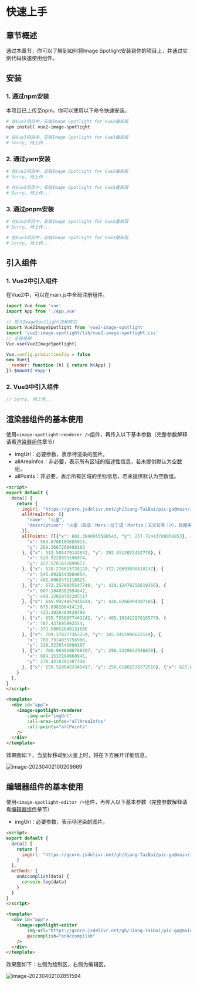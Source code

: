 # 快速上手

## 章节概述

通过本章节，你可以了解到如何将Image Spotlight安装到你的项目上，并通过实例代码快速使用组件。



## 安装

### 1. 通过npm安装

本项目已上传至npm，你可以使用以下命令快速安装。

```bash
# 在Vue2项目中，安装Image Spotlight for Vue2最新版
npm install vue2-image-spotlight

# 在Vue3项目中，安装Image Spotlight for Vue3最新版
# Sorry, 待上传...
```



### 2. 通过yarn安装

```bash
# 在Vue2项目中，安装Image Spotlight for Vue2最新版
# Sorry, 待上传...

# 在Vue3项目中，安装Image Spotlight for Vue3最新版
# Sorry, 待上传...
```



### 3. 通过pnpm安装

```bash
# 在Vue2项目中，安装Image Spotlight for Vue2最新版
# Sorry, 待上传...

# 在Vue3项目中，安装Image Spotlight for Vue3最新版
# Sorry, 待上传...
```

## 引入组件

### 1. Vue2中引入组件

在Vue2中，可以在main.js中全局注册组件。

```js
import Vue from 'vue'
import App from './App.vue'

// 导入ImageSpotlight包和样式
import Vue2ImageSpotlight from 'vue2-image-spotlight'
import 'vue2-image-spotlight/lib/vue2-image-spotlight.css'
// 全局使用
Vue.use(Vue2ImageSpotlight)

Vue.config.productionTip = false
new Vue({
  render: function (h) { return h(App) }
}).$mount('#app')
```

### 2. Vue3中引入组件

```js
// Sorry, 待上传...
```

## 渲染器组件的基本使用

使用`<image-spotlight-renderer />`组件，再传入以下基本参数（完整参数解释请看[渲染器组件](/all/introduce-renderer.md)章节）

- imgUrl：必要参数，表示待渲染的图片。
- allAreaInfos：非必要，表示所有区域的描述性信息，若未提供默认为空数组。
- allPoints：非必要，表示所有区域的坐标信息，若未提供默认为空数组。

```html
<script>
export default {
  data() {
    return {
      imgUrl: "https://gcore.jsdelivr.net/gh/Jiang-TaiBai/pic-go@main/img/202304020954181.jpg",
      allAreaInfos: [{
        "name": "火星",
        "description": "火星（英语：Mars；拉丁语：Martis；天文符号：♂），是距离太阳第四近的行星，也是太阳系中仅次于水星的第二小的行星，为太阳系里四颗类地行星之一。"
      }],
      allPoints: [[{"x": 603.3040955500543, "y": 257.72443780058853}, {
        "x": 569.6708183885015,
        "y": 269.3667260488183
      }, {"x": 542.505479142632, "y": 292.6513025452779}, {
        "x": 528.9228095196974,
        "y": 327.5781672899672
      }, {"x": 528.276015728129, "y": 372.20693890818137}, {
        "x": 545.0926543089054,
        "y": 402.6062471118925
      }, {"x": 572.2579935547749, "y": 429.12479256619366}, {
        "x": 607.1848582994642,
        "y": 440.12028702285517
      }, {"x": 645.9924857935634, "y": 438.8266994397185}, {
        "x": 675.098206414138,
        "y": 423.3036484420788
      }, {"x": 695.7956077443242, "y": 405.19342227816577}, {
        "x": 707.437895992554,
        "y": 373.50052649131806
      }, {"x": 709.378277367259, "y": 345.0415996623119}, {
        "x": 708.7314835756906,
        "y": 318.5230542080107
      }, {"x": 700.9699580768707, "y": 296.5320652946878}, {
        "x": 684.1533194960945,
        "y": 278.4218391307748
      }, {"x": 650.5200423345417, "y": 259.01802538372516}, {"x": 627.8822596296504, "y": 256.43085021745185}]],
    }
  },
}
</script>

<template>
  <div id="app">
    <image-spotlight-renderer
        :img-url="imgUrl"
        :all-area-infos="allAreaInfos"
        :all-points="allPoints"
    />
  </div>
</template>
```

效果图如下，当鼠标移动到火星上时，将在下方展开详细信息。

![image-20230402100209669](https://gcore.jsdelivr.net/gh/Jiang-TaiBai/pic-go@main/img/202304021002759.png)



## 编辑器组件的基本使用

使用`<image-spotlight-editor />`组件，再传入以下基本参数（完整参数解释请看[编辑器组件](/all/introduce-editor.md)章节）

- imgUrl：必要参数，表示待渲染的图片。

```html
<script>
export default {
  data() {
    return {
      imgUrl: "https://gcore.jsdelivr.net/gh/Jiang-TaiBai/pic-go@main/img/202304020954181.jpg",
    }
  },
  methods: {
    onAccomplish(data) {
      console.log(data)
    }
  }
}
</script>

<template>
  <div id="app">
    <image-spotlight-editor
        img-url="https://gcore.jsdelivr.net/gh/Jiang-TaiBai/pic-go@main/img/202304020954181.jpg"
        @accomplish="onAccomplish"
    />
  </div>
</template>
```

效果图如下：左侧为绘制区，右侧为编辑区。

![image-20230402102851594](https://gcore.jsdelivr.net/gh/Jiang-TaiBai/pic-go@main/img/202304021628765.png)

